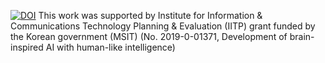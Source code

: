[![DOI](https://zenodo.org/badge/580818153.svg)](https://zenodo.org/badge/latestdoi/580818153)
This work was supported by Institute for Information & Communications Technology Planning & Evaluation (IITP) grant funded by the Korean government (MSIT) (No. 2019-0-01371, Development of brain-inspired AI with human-like intelligence)

